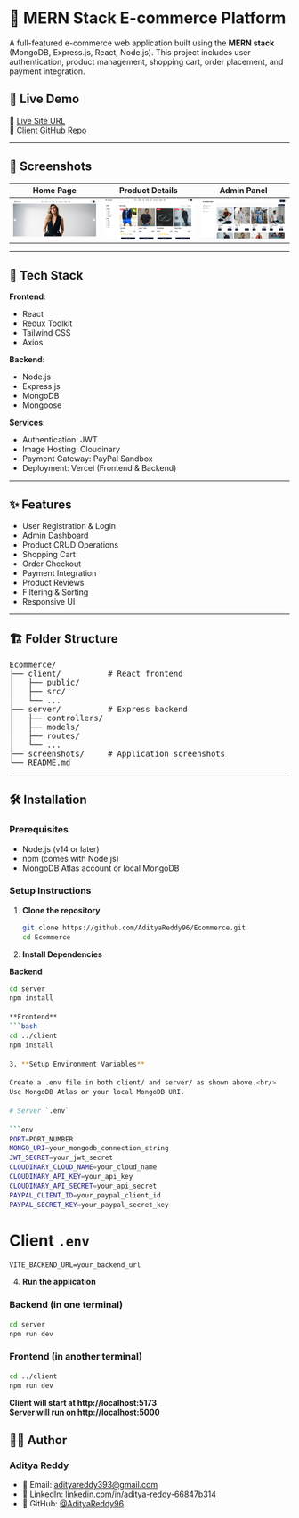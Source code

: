 # 🛒 MERN Stack E-commerce Platform

A full-featured e-commerce web application built using the **MERN stack** (MongoDB, Express.js, React, Node.js). This project includes user authentication, product management, shopping cart, order placement, and payment integration.

## 🚀 Live Demo

🔗 [Live Site URL](https://ecommerce-frontend-two-gamma.vercel.app/)  
🔗 [Client GitHub Repo](https://github.com/AdityaReddy96/Ecommerce.git)

---

## 📸 Screenshots

| Home Page                       | Product Details                        | Admin Panel                       |
| ------------------------------- | -------------------------------------- | --------------------------------- |
| ![Home](./screenshots/home.png) | ![Product](./screenshots/products.png) | ![Admin](./screenshots/admin.png) |

---

## 🧰 Tech Stack

**Frontend**:

- React
- Redux Toolkit
- Tailwind CSS
- Axios

**Backend**:

- Node.js
- Express.js
- MongoDB
- Mongoose

**Services**:

- Authentication: JWT
- Image Hosting: Cloudinary
- Payment Gateway: PayPal Sandbox
- Deployment: Vercel (Frontend & Backend)

---

## ✨ Features

- User Registration & Login
- Admin Dashboard
- Product CRUD Operations
- Shopping Cart
- Order Checkout
- Payment Integration
- Product Reviews
- Filtering & Sorting
- Responsive UI

---

## 🏗️ Folder Structure

<pre>
Ecommerce/
├── client/          # React frontend
│   ├── public/
│   ├── src/
│   └── ...
├── server/          # Express backend
│   ├── controllers/
│   ├── models/
│   ├── routes/
│   └── ...
├── screenshots/     # Application screenshots
└── README.md
</pre>

---

## 🛠️ Installation

### Prerequisites

- Node.js (v14 or later)
- npm (comes with Node.js)
- MongoDB Atlas account or local MongoDB

### Setup Instructions

1. **Clone the repository**

   ```bash
   git clone https://github.com/AdityaReddy96/Ecommerce.git
   cd Ecommerce

   ```

2. **Install Dependencies**

**Backend**

````bash
cd server
npm install

**Frontend**
```bash
cd ../client
npm install

3. **Setup Environment Variables**

Create a .env file in both client/ and server/ as shown above.<br/>
Use MongoDB Atlas or your local MongoDB URI.

# Server `.env`

```env
PORT=PORT_NUMBER
MONGO_URI=your_mongodb_connection_string
JWT_SECRET=your_jwt_secret
CLOUDINARY_CLOUD_NAME=your_cloud_name
CLOUDINARY_API_KEY=your_api_key
CLOUDINARY_API_SECRET=your_api_secret
PAYPAL_CLIENT_ID=your_paypal_client_id
PAYPAL_SECRET_KEY=your_paypal_secret_key
````

# Client `.env`

```env
VITE_BACKEND_URL=your_backend_url
```

4. **Run the application**

### Backend (in one terminal)

```bash
cd server
npm run dev
```

### Frontend (in another terminal)

```bash
cd ../client
npm run dev
```

**Client will start at http://localhost:5173**<br/>
**Server will run on http://localhost:5000**

## 🙋‍♂️ Author

### Aditya Reddy

- 📧 Email: [adityareddy393@gmail.com](mailto:adityareddy393@gmail.com)
- 🔗 LinkedIn: [linkedin.com/in/aditya-reddy-66847b314](https://www.linkedin.com/in/aditya-reddy-66847b314)
- 🐙 GitHub: [@AdityaReddy96](https://github.com/AdityaReddy96)
